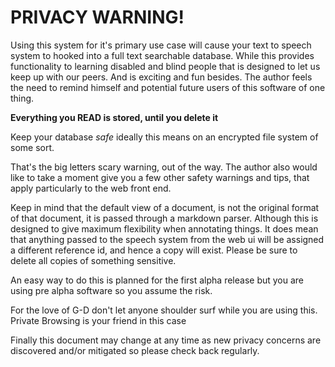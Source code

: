 # PRIVACY WARNING!

Using this system for it's primary use case will cause your text to 
speech system to hooked into a full text searchable database.
While this provides functionality to learning disabled and blind people
that is designed to let us keep up with our peers. And is exciting
and fun besides. The author feels the need to remind himself and potential
future users of this software of one thing.

**Everything you READ is stored, until you delete it**

Keep your database *safe* ideally this means on an encrypted file system
of some sort. 

That's the big letters scary warning, out of the way. The author also 
would like to take a moment give you a few other safety warnings 
and tips, that apply particularly to the web front end.

Keep in mind that the default view of a document, is not the original 
format of that document, it is passed through a markdown parser.
Although this is designed to give maximum flexibility when annotating 
things. It does mean that anything passed to the speech system from
the web ui will be assigned a different reference id, and hence a 
copy will exist. Please be sure to delete all copies of something
sensitive.

An easy way to do this is planned for the first alpha release
but you are using pre alpha software so you assume the risk.

For the love of G-D don't let anyone shoulder surf while you are 
using this. Private Browsing is your friend in this case

Finally this document may change at any time as new privacy 
concerns are discovered and/or mitigated so please check back
regularly.

 
